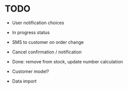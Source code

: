 # TODO

* User notification choices

* In progress status
* SMS to customer on order change
* Cancel confirmation / notification
* Done: remove from stock, update number calculation

* Customer model?
* Data import
